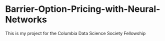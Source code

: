# Barrier-Option-Pricing-with-Neural-Networks
This is my project for the Columbia Data Science Society Fellowship
